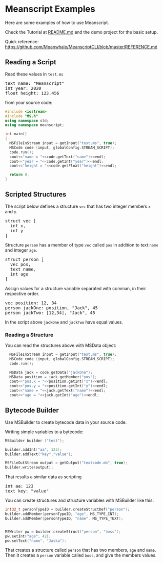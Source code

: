 # Meanscript Examples

Here are some examples of how to use Meanscript.

Check the Tutorial at [README.md](https://github.com/Meanwhale/MeanscriptCLI/blob/master/README.md) and the demo project for the basic setup.

Quick reference:<br>
https://github.com/Meanwhale/MeanscriptCLI/blob/master/REFERENCE.md


## Reading a Script

Read these values in `test.ms`

<pre>
text name: "Meanscript"
int year: 2020
float height: 123.456
</pre>

from your source code:

```cpp
#include <iostream>
#include "MS.h"
using namespace std;
using namespace meanscript;

int main()
{
  MSFileInStream input = getInput("test.ms", true);
  MSCode code (input, globalConfig.STREAM_SCRIPT);
  code.run();
  cout<<"name = "<<code.getText("name")<<endl;
  cout<<"year = "<<code.getInt("year")<<endl;
  cout<<"height = "<<code.getFloat("height")<<endl;

  return 0;
}
```


## Scripted Structures

The script below defines a structure `vec` that has two integer members `x` and `y`.

<pre>
struct vec [
  int x,
  int y
]
</pre>

Structure `person` has a member of type `vec` called `pos` in addition to text `name` and integer `age`.

<pre>
struct person [
  vec pos,
  text name,
  int age
]
</pre>

Assign values for a structure variable separated with comman, in their respective order.

<pre>
vec position: 12, 34
person jackOne: position, "Jack", 45
person jackTwo: [12,34], "Jack", 45
</pre>

In the script above `jackOne` and `jackTwo` have equal values.

### Reading a Structure

You can read the structures above with MSData object:

```cpp
  MSFileInStream input = getInput("test.ms", true);
  MSCode code (input, globalConfig.STREAM_SCRIPT);
  code.run();

  MSData jack = code.getData("jackOne");
  MSData position = jack.getMember("pos");
  cout<<"pos.x = "<<position.getInt("x")<<endl;
  cout<<"pos.y = "<<position.getInt("y")<<endl;
  cout<<"name = "<<jack.getText("name")<<endl;
  cout<<"age = "<<jack.getInt("age")<<endl;
```


## Bytecode Builder

Use MSBuilder to create bytecode data in your source code.

Writing simple variables to a bytecode:

```cpp
MSBuilder builder ("test");

builder.addInt("aa", 123);
builder.addText("key","value");

MSFileOutStream output = getOutput("textcode.mb", true);
builder.write(output);
```

That results a similar data as scripting

<pre>
int aa: 123
text key: "value"
</pre>

You can create structures and structure variables with MSBuilder like this:

```cpp
int32_t personTypeID = builder.createStructDef("person");
builder.addMember(personTypeID, "age", MS_TYPE_INT);
builder.addMember(personTypeID, "name", MS_TYPE_TEXT);


MSWriter pw = builder.createStruct("person", "boss");
pw.setInt("age", 42);
pw.setText("name", "Jaska");
```

That creates a structure called `person` that has two members, `age` and `name`.
Then it creates a `person` variable called `boss`, and give the members values.

